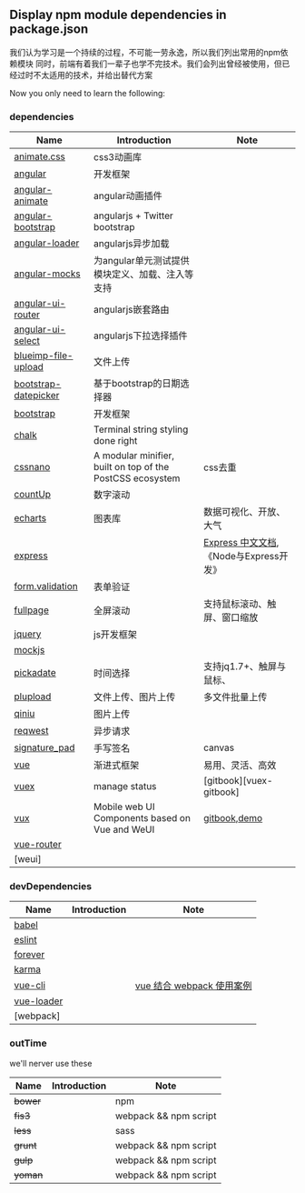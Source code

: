 ## Display npm module dependencies in package.json

我们认为学习是一个持续的过程，不可能一劳永逸，所以我们列出常用的npm依赖模块 
同时，前端有着我们一辈子也学不完技术。我们会列出曾经被使用，但已经过时不太适用的技术，并给出替代方案

Now you only need to learn the following:

### dependencies

|Name|Introduction|Note|
|---|---|---|
|[animate.css][animate]|css3动画库||
|[angular][angular]|开发框架||
|[angular-animate][angular-animate]|angular动画插件||
|[angular-bootstrap][angular-bootstrap]|angularjs + Twitter bootstrap||
|[angular-loader][angular-loader]|angularjs异步加载||
|[angular-mocks][angular-mocks]|为angular单元测试提供模块定义、加载、注入等支持||
|[angular-ui-router][angular-ui-router]|angularjs嵌套路由||
|[angular-ui-select][angular-ui-select]|angularjs下拉选择插件||
|[blueimp-file-upload][blueimp-file-upload]|文件上传||
|[bootstrap-datepicker][bootstrap-datepicker]|基于bootstrap的日期选择器||
|[bootstrap][bootstrap]|开发框架||
|[chalk]|Terminal string styling done right||
|[cssnano]|A modular minifier, built on top of the PostCSS ecosystem|css去重|
|[countUp][countUp]|数字滚动||
|[echarts][echarts]|图表库|数据可视化、开放、大气|http://echarts.baidu.com/echarts2/doc/slide/whyEcharts.html|
|[express]||[Express 中文文档][express-cn],《Node与Express开发》| 
|[form.validation][validation]|表单验证||
|[fullpage][fullpage]|全屏滚动|支持鼠标滚动、触屏、窗口缩放||
|[jquery][jquery]|js开发框架||
|[mockjs]|||
|[pickadate][pickadate]|时间选择|支持jq1.7+、触屏与鼠标、|url|
|[plupload][plupload]|文件上传、图片上传|多文件批量上传||
|[qiniu][qiniu]|图片上传||
|[reqwest][reqwest]|异步请求||
|[signature_pad][signature_pad]|手写签名|canvas|url|
|[vue]|渐进式框架|易用、灵活、高效|url|
|[vuex]|manage status|[gitbook][vuex-gitbook]| 
|[vux]|Mobile web UI Components based on Vue and WeUI|[gitbook][vux-gitbook],[demo][vux-demo]|
|[vue-router]|||  
|[weui]|||

### devDependencies

|Name|Introduction|Note|
|---|---|---|
|[babel]|||
|[eslint]|||
|[forever]|||
|[karma]|||
|[vue-cli]||[vue 结合 webpack 使用案例][vue-cli-templates-webpack]| 
|[vue-loader]||| 
|[webpack]|||

### outTime

we'll nerver use these

|Name|Introduction|Note|
|---|---|---|
|~~bower~~||npm|
|~~fis3~~||webpack && npm script|
|~~less~~||sass || scss|
|~~grunt~~||webpack && npm script|
|~~gulp~~||webpack && npm script|
|~~yoman~~||webpack && npm script|

[animate]:https://daneden.github.io/animate.css/
[angular]:https://angularjs.org/
[angular-animate]:https://github.com/angular/bower-angular-animate
[angular-bootstrap]:https://angular-ui.github.io/bootstrap/
[angular-loader]:https://www.npmjs.com/package/angular-loader
[angular-mocks]:https://github.com/angular/bower-angular-mocks
[angular-ui-router]:https://github.com/angular-ui/ui-router
[angular-ui-select]:http://angular-ui.github.io/ui-select/
[author]:https://img.shields.io/badge/author-yhtml5-blue.svg
[babel]:https://github.com/babel/babel
[blueimp-file-upload]:https://github.com/blueimp/jQuery-File-Upload
[bootstrap-datepicker]:http://www.bootcss.com/p/bootstrap-datetimepicker/
[bootstrap]:http://www.bootcss.com/
[chalk]:https://github.com/chalk/chalk
[countUp]:http://jquery-plugins.net/countup-js-javascript-count-up-with-animation
[cssnano]:https://github.com/ben-eb/cssnano
[echarts]:http://echarts.baidu.com/echarts2/
[eslint]:https://github.com/eslint/eslint
[es6]:http://www.ecma-international.org/ecma-262/6.0/index.html
[express]:https://github.com/expressjs/express
[express-cn]:http://www.expressjs.com.cn/
[fullpage]:http://www.jq22.com/jquery-info1124
[forever]:https://github.com/foreverjs/forever
[jquery]:http://jquery.com/
[karma]:https://github.com/karma-runner/karma
[mockjs]:http://mockjs.com/
[npm]:https://www.npmjs.com/
[node]:https://nodejs.org/en/
[plupload]:http://www.jq22.com/jquery-info233
[pickadate]:http://amsul.ca/pickadate.js/
[qiniu]:http://developer.qiniu.com/
[reqwest]:http://www.bootcdn.cn/reqwest/
[signature_pad]:https://github.com/szimek/signature_pad
[validation]:http://formvalidation.io/
[vue]:http://cn.vuejs.org/
[vuex]:http://vuex.vuejs.org/zh-cn/
[vux]:https://github.com/airyland/vux
[vux-demo]:https://vux.li/
[vux-gitbook]:https://vuxjs.gitbooks.io/vux/content/
[vue-cli]:https://github.com/vuejs/vue-cli  
[vue-cli-templates-webpack]:http://vuejs-templates.github.io/webpack/
[vue-loader]:https://vue-loader.vuejs.org/en/
[vue-router]:http://router.vuejs.org/zh-cn/essentials/getting-started.html